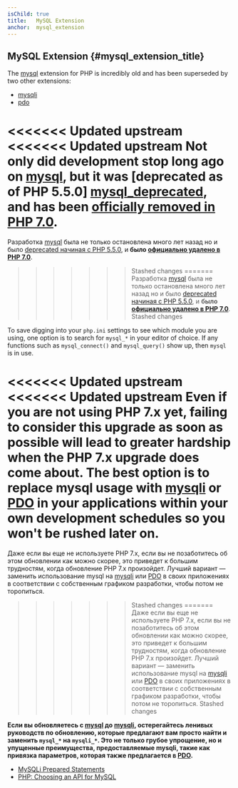 ```yaml
---
isChild: true
title:   MySQL Extension
anchor:  mysql_extension
---
```


## MySQL Extension {#mysql_extension_title}

The [mysql] extension for PHP is incredibly old and has been superseded by two other extensions:

- [mysqli]
- [pdo]

<<<<<<< Updated upstream
<<<<<<< Updated upstream
Not only did development stop long ago on [mysql], but it was [deprecated as of PHP 5.5.0]
[mysql_deprecated], and **has been [officially removed in PHP 7.0][mysql_removed]**.
=======
Разработка [mysql] была не только остановлена много лет назад но и было [deprecated начиная с PHP 5.5.0][mysql_deprecated], и **было [официально удалено в PHP 7.0][mysql_removed]**.
>>>>>>> Stashed changes
=======
Разработка [mysql] была не только остановлена много лет назад но и было [deprecated начиная с PHP 5.5.0][mysql_deprecated], и **было [официально удалено в PHP 7.0][mysql_removed]**.
>>>>>>> Stashed changes

To save digging into your `php.ini` settings to see which module you are using, one option is to search for `mysql_*`
in your editor of choice. If any functions such as `mysql_connect()` and `mysql_query()` show up, then `mysql` is
in use.

<<<<<<< Updated upstream
<<<<<<< Updated upstream
Even if you are not using PHP 7.x yet, failing to consider this upgrade as soon as possible will lead to greater
hardship when the PHP 7.x upgrade does come about. The best option is to replace mysql usage with [mysqli] or [PDO] in
your applications within your own development schedules so you won't be rushed later on.
=======
Даже если вы еще не используете PHP 7.x, если вы не позаботитесь об этом обновлении как можно скорее, это приведет к большим
трудностям, когда обновление PHP 7.x произойдет. Лучший вариант — заменить использование mysql на [mysqli] или [PDO] в
своих приложениях в соответствии с собственным графиком разработки, чтобы потом не торопиться.
>>>>>>> Stashed changes
=======
Даже если вы еще не используете PHP 7.x, если вы не позаботитесь об этом обновлении как можно скорее, это приведет к большим
трудностям, когда обновление PHP 7.x произойдет. Лучший вариант — заменить использование mysql на [mysqli] или [PDO] в
своих приложениях в соответствии с собственным графиком разработки, чтобы потом не торопиться.
>>>>>>> Stashed changes

**Если вы обновляетесь с [mysql] до [mysqli], остерегайтесь ленивых руководств по обновлению, которые предлагают вам просто найти и заменить `mysql_*` на `mysqli_*`. Это не только грубое упрощение, но и упущенные преимущества, предоставляемые mysqli, такие как привязка параметров, которая также предлагается в [PDO][pdo].**

* [MySQLi Prepared Statements][mysqli_prepared_statements]
* [PHP: Choosing an API for MySQL][mysql_api]

[mysql]: https://secure.php.net/mysqli
[mysql_deprecated]: https://secure.php.net/migration55.deprecated
[mysql_removed]: https://secure.php.net/manual/migration70.removed-exts-sapis.php
[mysqli]: https://secure.php.net/mysqli
[pdo]: https://secure.php.net/pdo
[mysql_api]: https://secure.php.net/mysqlinfo.api.choosing
[mysqli_prepared_statements]: https://websitebeaver.com/prepared-statements-in-php-mysqli-to-prevent-sql-injection
